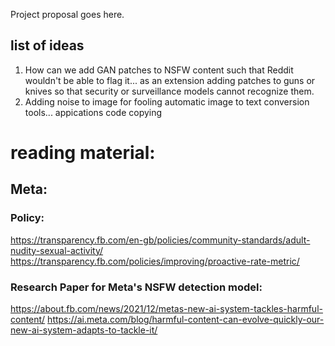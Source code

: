 Project proposal goes here.

## list of ideas
1) How can we add GAN patches to NSFW content such that Reddit wouldn't be able to flag it... as an extension adding patches to guns or knives so that security or surveillance models cannot recognize them.
2) Adding noise to image for fooling automatic image to text conversion tools... appications code copying



# reading material:
## Meta:
### Policy:
https://transparency.fb.com/en-gb/policies/community-standards/adult-nudity-sexual-activity/
https://transparency.fb.com/policies/improving/proactive-rate-metric/

### Research Paper for Meta's NSFW detection model:

https://about.fb.com/news/2021/12/metas-new-ai-system-tackles-harmful-content/
https://ai.meta.com/blog/harmful-content-can-evolve-quickly-our-new-ai-system-adapts-to-tackle-it/
